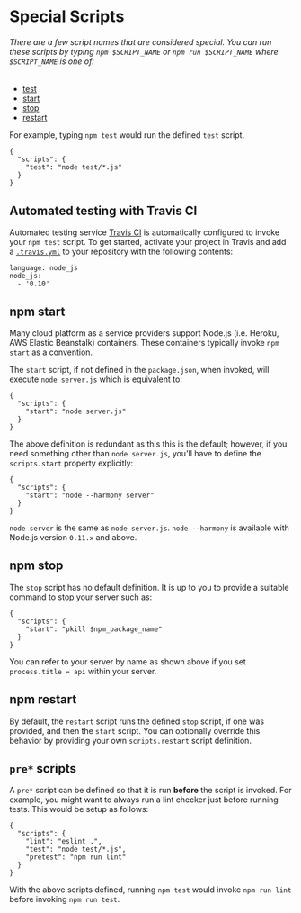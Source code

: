 # Special Scripts

###### There are a few script names that are considered special. You can run these scripts by typing `npm $SCRIPT_NAME` or `npm run $SCRIPT_NAME` where `$SCRIPT_NAME` is one of:

- [test](https://www.npmjs.org/doc/cli/npm-test.html)
- [start](https://www.npmjs.org/doc/cli/npm-start.html)
- [stop](https://www.npmjs.org/doc/cli/npm-stop.html)
- [restart](https://www.npmjs.org/doc/cli/npm-restart.html)

For example, typing `npm test` would run the defined `test` script.

    {
      "scripts": {
        "test": "node test/*.js"
      }
    }

## Automated testing with Travis CI

Automated testing service [Travis CI](http://docs.travis-ci.com/user/languages/javascript-with-nodejs) is automatically configured to invoke your `npm test` script. To get started, activate your project in Travis and add a [`.travis.yml`](http://docs.travis-ci.com/user/languages/javascript-with-nodejs/#Default-Test-Script) to your repository with the following contents:

    language: node_js
    node_js:
      - '0.10'

## npm start

Many cloud platform as a service providers support Node.js (i.e. Heroku, AWS Elastic Beanstalk) containers. These containers typically invoke `npm start` as a convention.

The `start` script, if not defined in the `package.json`, when invoked, will execute `node server.js` which is equivalent to:

    {
      "scripts": {
        "start": "node server.js"
      }
    }

The above definition is redundant as this this is the default; however, if you need something other than `node server.js`, you'll have to define the `scripts.start` property explicitly:

    {
      "scripts": {
        "start": "node --harmony server"
      }
    }

`node server` is the same as `node server.js`. `node --harmony` is available with Node.js version `0.11.x` and above.

## npm stop

The `stop` script has no default definition. It is up to you to provide a suitable command to stop your server such as:

    {
      "scripts": {
        "start": "pkill $npm_package_name"
      }
    }

You can refer to your server by name as shown above if you set `process.title = api` within your server.

## npm restart

By default, the `restart` script runs the defined `stop` script, if one was provided, and then the `start` script. You can optionally override this behavior by providing your own `scripts.restart` script definition.

## `pre*` scripts

A `pre*` script can be defined so that it is run **before** the script is invoked. For example, you might want to always run a lint checker just before running tests. This would be setup as follows:

    {
      "scripts": {
        "lint": "eslint .",
        "test": "node test/*.js",
        "pretest": "npm run lint"
      }
    }

With the above scripts defined, running `npm test` would invoke `npm run lint` before invoking `npm run test`.

